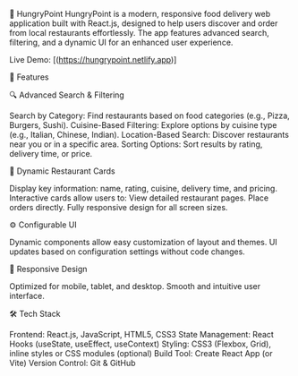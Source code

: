 🍔 HungryPoint
HungryPoint is a modern, responsive food delivery web application built with React.js, designed to help users discover and order from local restaurants effortlessly. The app features advanced search, filtering, and a dynamic UI for an enhanced user experience.

Live Demo: [(https://hungrypoint.netlify.app)]

🚀 Features

🔍 Advanced Search & Filtering

Search by Category: Find restaurants based on food categories (e.g., Pizza, Burgers, Sushi).
Cuisine-Based Filtering: Explore options by cuisine type (e.g., Italian, Chinese, Indian).
Location-Based Search: Discover restaurants near you or in a specific area.
Sorting Options: Sort results by rating, delivery time, or price.

🎨 Dynamic Restaurant Cards

Display key information: name, rating, cuisine, delivery time, and pricing.
Interactive cards allow users to:
View detailed restaurant pages.
Place orders directly.
Fully responsive design for all screen sizes.

⚙️ Configurable UI

Dynamic components allow easy customization of layout and themes.
UI updates based on configuration settings without code changes.

📱 Responsive Design

Optimized for mobile, tablet, and desktop.
Smooth and intuitive user interface.

🛠️ Tech Stack

Frontend: React.js, JavaScript, HTML5, CSS3
State Management: React Hooks (useState, useEffect, useContext)
Styling: CSS3 (Flexbox, Grid), inline styles or CSS modules (optional)
Build Tool: Create React App (or Vite)
Version Control: Git & GitHub
